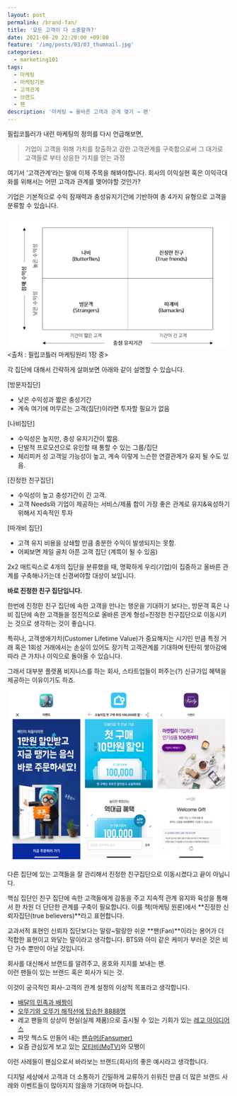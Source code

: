 ```yaml
---
layout: post
permalink: /brand-fan/
title: '모든 고객이 다 소중할까?'
date: 2021-08-20 22:20:00 +09:00
feature: '/img/posts/03/03_thumnail.jpg'
categories:
  - marketing101
tags:
  - 마케팅
  - 마케팅기본
  - 고객관계
  - 브랜드
  - 팬
description: '마케팅 = 올바른 고객과 관계 맺기 → 팬'
---
```


필립코틀러가 내린 마케팅의 정의를 다시 언급해보면,

> 기업이 고객을 위해 가치를 창출하고 강한 고객관계를 구축함으로써 그 대가로 고객들로 부터 상응한 가치를 얻는 과정

여기서 ‘고객관계’라는 말에 이제 주목을 해봐야합니다.
회사의 이익실현 혹은 이익극대화를 위해서는 어떤 고객과 관계를 맺어야할 것인가?

기업은 기본적으로 수익 잠재력과 충성유지기간에 기반하여 총 4가지 유형으로 고객을 분류할 수 있습니다.

![고객관계매트릭스](/img/posts/03/relationship.png)
<출처 : 필립코틀러 마케팅원리 1장 중>  

각 집단에 대해서 간략하게 살펴보면 아래와 같이 설명할 수 있습니다.

[방문자집단]
* 낮은 수익성과 짧은 충성기간
* 계속 여기에 머무르는 고객(집단)이라면 투자할 필요가 없음

[나비집단]
* 수익성은 높지만, 충성 유지기간이 짧음.
* 단발적 프로모션으로 유인할 때 통할 수 있는 그룹/집단
* 체리피커 성 고객일 가능성이 높고, 계속 이렇게 느슨한 연결관계가 유지 될 수도 있음.    


[진정한 친구집단]
* 수익성이 높고 충성기간이 긴 고객.
* 고객 Needs와 기업이 제공하는 서비스/제품 합이 가장 좋은 관계로 유지&육성하기 위해서 지속적인 투자

[따개비 집단]
* 고객 유지 비용을 상쇄할 만큼 충분한 수익이 발생되지는 못함.
* 어찌보면 제일 골치 아픈 고객 집단 (계륵이 될 수 있음)


2x2 매트릭스로 4개의 집단을 분류했을 때,
명확하게 우리(기업)이 집중하고 올바른 관계를 구축해나가는데 신경써야할 대상이 보입니다.

**바로 진정한 친구 집단입니다.**

한번에 진정한 친구 집단에 속한 고객을 만나는 행운을 기대하기 보다는, 방문객 혹은 나비 집단에 속한 고객들을 점진적으로 올바른 관계 형성=진정한 친구집단으로 이동시키는 것으로 생각하는 것이 좋습니다.

특히나, 고객생애가치(Customer Lifetime Value)가 중요해지는 시기인 만큼 특정 거래 혹은 1회성 거래에서는 손실이 있어도 장기적 고객관계를 기대하며 탄탄히 쌓아감에 따라 큰 가치나 이익으로 돌아올 수 있습니다.

그래서 대부분 플랫폼 비지니스를 하는 회사, 스타트업들이 퍼주는(?) 신규가입 혜택을 제공하는 이유이기도 하죠.

![신규가입혜택](/img/posts/03/welcom-benefit.png)

다른 집단에 있는 고객들을 잘 관리해서 진정한 친구집단으로 이동시켰다고 끝이 아닙니다.

핵심 집단인 친구 집단에 속한 고객들에게 감동을 주고 지속적 관계 유지와 육성을 통해서 한 차원 더 단단한 관계를 구축이 필요합니다. 이를 책(마케팅 원론)에서 **진정한 신뢰자집단(true believers)**라고 표현합니다.

교과서적 표현인 신뢰자 집단보다는 말랑~말랑한 쉬운 **팬(Fan)**이라는 용어가 더 적합한 표현이고 와닿는 말이라고 생각합니다.
BTS와 아미 같은 케미가 부러운 것은 비단 가수 뿐만이 아닐 것입니다.

회사를 대신해서 브랜드를 알려주고, 옹호와 지지를 보내는 팬.<br>
이런 팬들이 있는 브랜드 혹은 회사가 되는 것.

이것이 궁극적인 회사-고객의 관계 설정의 이상적 목표라고 생각합니다.

* [배달의 민족과 배짱이](https://www.enewstoday.co.kr/news/articleView.html?idxno=1176571)
* [오뚜기와 오뚜기 해적선에 탑승한 8888명](http://www.the-pr.co.kr/news/articleView.html?idxno=42064)
* 레고 팬들의 상상이 현실(실제 제품)으로 출시될 수 있는 기회가 있는 [레고 아이디어스](https://www.lego.com/ko-kr/themes/ideas/about)
* 파맛 첵스도 만들어 내는 [팬슈머(Fansumer)](http://m.segyebiz.com/newsView/20210503509703)
* 요즘 관심있게 보고 있는 [모티비(MoTV)](https://eoeoeo.net/2021/07/06/%ED%96%89%EC%82%AC-%ED%95%9C%EB%B2%88-%EC%97%B4%EB%A9%B4-%EC%B0%90%ED%8C%AC-10000%EB%AA%85%EC%94%A9-%EB%AA%A8%EC%9C%BC%EB%8A%94-%ED%9E%99%ED%95%9C-%EB%B8%8C%EB%9E%9C%EB%93%9C/)와 모쨍이

이런 사례들이 팬심으로서 바라보는 브랜드(회사)의 좋은 예시라고 생각합니다.

디지털 세상에서 고객과 더 소통하기 긴밀하게 교류하기 쉬워진 만큼 더 많은 브랜드 사례와 이벤트들이 많아지지 않을까 기대하며 마칩니다.
